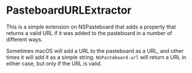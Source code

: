 #  PasteboardURLExtractor

This is a simple extension on NSPasteboard that adds a property that returns a valid URL if it was added to the pasteboard in a number of different ways.

Sometimes macOS will add a URL to the pasteboard as a URL, and other times it will add it as a simple string. `NSPasteboard.url` will return a URL in either case, but only if the URL is valid.

